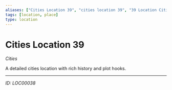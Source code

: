 ```yaml
---
aliases: ["Cities Location 39", "cities location 39", "39 Location Cities"]
tags: [location, place]
type: location
---
```


# Cities Location 39

*Cities*

A detailed cities location with rich history and plot hooks.

---
*ID: LOC00038*